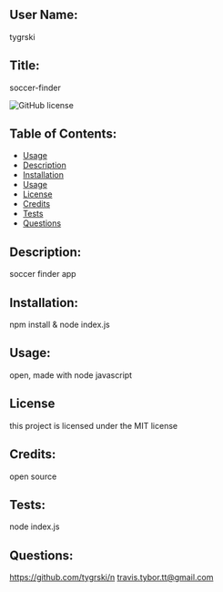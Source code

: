 
  ## User Name:
  tygrski
  ## Title: 
  soccer-finder
  
 ![GitHub license](https://img.shields.io/badge/license-MIT-blue.svg)
  ## Table of Contents: 
  * [Usage](#usage)
  * [Description](#description)
  * [Installation](#installation)
  * [Usage](#usage)
  * [License](#license)
  * [Credits](#credits)
  * [Tests](#tests)
  * [Questions](#questions)
  ## Description: 
  soccer finder app
  ## Installation: 
  npm install & node index.js
  ## Usage: 
  open, made with node javascript
  ## License
   this project is licensed under the MIT license
  ## Credits: 
  open source
  ## Tests: 
  node index.js
  ## Questions: 
  https://github.com/tygrski/n
  travis.tybor.tt@gmail.com
